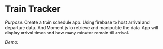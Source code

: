 # Train Tracker

*Purpose:* Create a train schedule app. Using firebase to host arrival and departure data. And Moment.js to retrieve and manipulate the data. App will display arrival times and how many minutes remain till arrival.

*Demo:*
